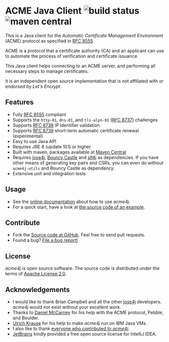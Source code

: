# ACME Java Client ![build status](https://shredzone.org/badge/acme4j.svg) ![maven central](https://shredzone.org/maven-central/org.shredzone.acme4j/acme4j/badge.svg)

This is a Java client for the _Automatic Certificate Management Environment_ (ACME) protocol as specified in [RFC 8555](https://tools.ietf.org/html/rfc8555).

ACME is a protocol that a certificate authority (CA) and an applicant can use to automate the process of verification and certificate issuance.

This Java client helps connecting to an ACME server, and performing all necessary steps to manage certificates.

It is an independent open source implementation that is not affiliated with or endorsed by _Let's Encrypt_.

## Features

* Fully [RFC 8555](https://tools.ietf.org/html/rfc8555) compliant
* Supports the `http-01`, `dns-01`, and `tls-alpn-01` ([RFC 8737](https://tools.ietf.org/html/rfc8737)) challenges
* Supports [RFC 8738](https://tools.ietf.org/html/rfc8738) IP identifier validation
* Supports [RFC 8739](https://tools.ietf.org/html/rfc8739) short-term automatic certificate renewal (experimental)
* Easy to use Java API
* Requires JRE 8 (update 101) or higher
* Built with maven, packages available at [Maven Central](http://search.maven.org/#search|ga|1|g%3A%22org.shredzone.acme4j%22)
* Requires [jose4j](https://bitbucket.org/b_c/jose4j/wiki/Home), [Bouncy Castle](https://www.bouncycastle.org/) and [slf4j](http://www.slf4j.org/) as dependencies. If you have other means of generating key pairs and CSRs, you can even do without `acme4j-utils` and Bouncy Castle as dependency.
* Extensive unit and integration tests

## Usage

* See the [online documentation](https://shredzone.org/maven/acme4j/) about how to use _acme4j_.
* For a quick start, have a look at [the source code of an example](https://github.com/shred/acme4j/blob/master/acme4j-example/src/main/java/org/shredzone/acme4j/ClientTest.java).

## Contribute

* Fork the [Source code at GitHub](https://github.com/shred/acme4j). Feel free to send pull requests.
* Found a bug? [File a bug report!](https://github.com/shred/acme4j/issues)

## License

_acme4j_ is open source software. The source code is distributed under the terms of [Apache License 2.0](http://www.apache.org/licenses/LICENSE-2.0).

## Acknowledgements

* I would like to thank Brian Campbell and all the other [jose4j](https://bitbucket.org/b_c/jose4j/wiki/Home) developers. _acme4j_ would not exist without your excellent work.
* Thanks to [Daniel McCarney](https://github.com/cpu) for his help with the ACME protocol, Pebble, and Boulder.
* [Ulrich Krause](https://github.com/eknori) for his help to make _acme4j_ run on IBM Java VMs.
* I also like to thank [everyone who contributed to _acme4j_](https://github.com/shred/acme4j/graphs/contributors).
* [JetBrains](https://www.jetbrains.com/?from=acme4j) kindly provided a free open source license for IntelliJ IDEA.

